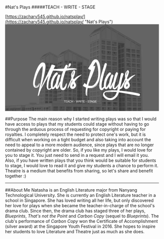 #Nat's Plays
#####TEACH - WRITE - STAGE

[https://zachary545.github.io/natsplay/](https://zachary545.github.io/natsplay/ "Nat's Plays")
[<img src="https://github.com/zachary545/natsplay/blob/gh-pages/images/background2.png">](https://zachary545.github.io/natsplay/)

##Purpose
The main reason why I started writing plays was so that I would have access to plays that my students could stage without having to go through the arduous process of requesting for copyright or paying for royalties. I completely respect the need to protect one's work, but it is difficult when working on a tight budget and also taking into account the need to appeal to a more modern audience, since plays that are no longer contained by copyright are older. So, if you like my plays, I would love for you to stage it. You just need to send in a request and I will email it you. Also, if you have written plays that you think would be suitable for students to stage, I would love to read it and give my students a chance to perform it. Theatre is a medium that benefits from sharing, so let's share and benefit together :)

----------
##About Me
Natasha is an English Literature major from Nanyang Technological University. She is currently an English Literature teacher in a school in Singapore. She has loved writing all her life, but only discovered her love for plays when she became the teacher-in-charge of the school's drama club. Since then, the drama club has staged three of her plays, *Blueprints*, *That's not the Point* and *Carbon Copy* (sequel to *Blueprints*). The club's performance of *Carbon Copy* won the Certificate of Accomplishment (silver award) at the Singapore Youth Festival in 2016. She hopes to inspire her students to love Literature and Theatre just as much as she does.
